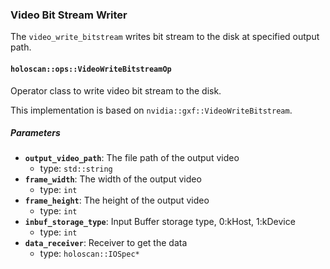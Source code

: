 ### Video Bit Stream Writer

The `video_write_bitstream` writes bit stream to the disk at specified output
path.

#### `holoscan::ops::VideoWriteBitstreamOp`

Operator class to write video bit stream to the disk.

This implementation is based on `nvidia::gxf::VideoWriteBitstream`.

##### Parameters

- **`output_video_path`**: The file path of the output video
  - type: `std::string`
- **`frame_width`**: The width of the output video
  - type: `int`
- **`frame_height`**: The height of the output video
  - type: `int`
- **`inbuf_storage_type`**: Input Buffer storage type, 0:kHost, 1:kDevice
  - type: `int`
- **`data_receiver`**: Receiver to get the data
  - type: `holoscan::IOSpec*`
